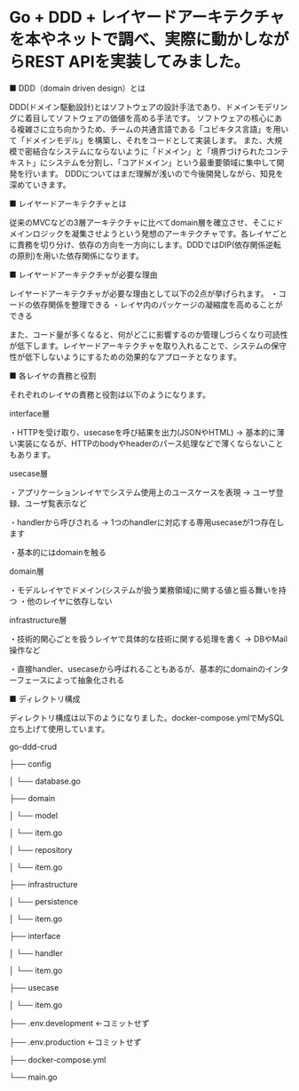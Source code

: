# Go + DDD + レイヤードアーキテクチャを本やネットで調べ、実際に動かしながらREST APIを実装してみました。

■ DDD（domain driven design）とは

DDD(ドメイン駆動設計)とはソフトウェアの設計手法であり、ドメインモデリングに着目してソフトウェアの価値を高める手法です。
ソフトウェアの核心にある複雑さに立ち向かうため、チームの共通言語である「ユビキタス言語」を用いて「ドメインモデル」を構築し、それをコードとして実装します。
また、大規模で密結合なシステムにならないように「ドメイン」と「境界づけられたコンテキスト」にシステムを分割し、「コアドメイン」という最重要領域に集中して開発を行います。
DDDについてはまだ理解が浅いので今後開発しながら、知見を深めていきます。

■ レイヤードアーキテクチャとは


従来のMVCなどの3層アーキテクチャに比べてdomain層を確立させ、そこにドメインロジックを凝集させようという発想のアーキテクチャです。各レイヤごとに責務を切り分け、依存の方向を一方向にします。DDDではDIP(依存関係逆転の原則)を用いた依存関係になります。

■ レイヤードアーキテクチャが必要な理由


レイヤードアーキテクチャが必要な理由として以下の2点が挙げられます。
・コードの依存関係を整理できる
・レイヤ内のパッケージの凝縮度を高めることができる

また、コード量が多くなると、何がどこに影響するのか管理しづらくなり可読性が低下します。レイヤードアーキテクチャを取り入れることで、システムの保守性が低下しないようにするための効果的なアプローチとなります。

■ 各レイヤの責務と役割


それぞれのレイヤの責務と役割は以下のようになります。


interface層


・HTTPを受け取り、usecaseを呼び結果を出力(JSONやHTML)
→ 基本的に薄い実装になるが、HTTPのbodyやheaderのパース処理などで薄くならないこともあります。

usecase層


・アプリケーションレイヤでシステム使用上のユースケースを表現
→ ユーザ登録、ユーザ覧表示など

・handlerから呼びされる
→ 1つのhandlerに対応する専用usecaseが1つ存在します

・基本的にはdomainを触る


domain層


・モデルレイヤでドメイン(システムが扱う業務領域)に関する値と振る舞いを持つ
・他のレイヤに依存しない

infrastructure層


・技術的関心ごとを扱うレイヤで具体的な技術に関する処理を書く
→ DBやMail操作など

・直接handler、usecaseから呼ばれることもあるが、基本的にdomainのインターフェースによって抽象化される

■ ディレクトリ構成


ディレクトリ構成は以下のようになりました。docker-compose.ymlでMySQL立ち上げて使用しています。

go-ddd-crud

├── config

│   └── database.go

├── domain

│   └── model

│        └── item.go

│   └── repository

│        └── item.go

├── infrastructure

│   └── persistence

│        └── item.go

├── interface

│   └── handler

│        └── item.go

├── usecase

│   └── item.go

├── .env.development ←コミットせず

├── .env.production ←コミットせず

├── docker-compose.yml

└── main.go
